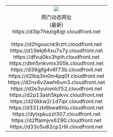 ﻿<table>
  <tr></tr>
  <tr><td colspan=2 align=center><img src="https://d3ip7hezig8qjr.cloudfront.net/Up/oGate.jpg" /></td></tr>
  <tr><td colspan=2 align=center>网门动态网址<br/>(最新)
<br>https://d3ip7hezig8qjr.cloudfront.net
<br/>
<br>https://d2hgoucnk9rzrt.cloudfront.net
<br>https://d19ekj64xu7s7y.cloudfront.net
<br>https://dfvuj0kx3hpih.cloudfront.net
<br>https://dtm5mkvmx305k.cloudfront.net
<br>https://d39gjfg4v6f73b.cloudfront.net
<br>https://d2lbq3m0m4pq0f.cloudfront.net
<br>https://d2nv6v2awh6um3.cloudfront.net
<br>https://d2e3yulomlcf52.cloudfront.net
<br>https://d2p13ash5kpkvv.cloudfront.net
<br>https://d20kkw2r1d7ipr.cloudfront.net
<br>https://d331zb6bwa6hlu.cloudfront.net
<br>https://dytxpkuzzt307.cloudfront.net
<br>https://d2ffalmjvx6290.cloudfront.net
<br>https://d33o5u82cp1r9l.cloudfront.net
    </td>
  </tr>
</table>
